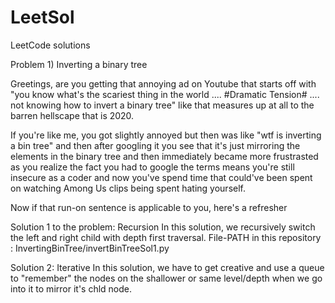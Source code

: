 # LeetSol
LeetCode solutions

Problem 1) Inverting a binary tree

Greetings, 
are you getting that annoying ad on Youtube that starts off with "you know what's the scariest thing in the world 
.... #Dramatic Tension# .... not knowing how to invert a binary tree" like that measures up at all to the barren
hellscape that is 2020. 

If you're like me, you got slightly annoyed but then was like "wtf is inverting a bin tree" and then after googling 
it you see that it's just mirroring the elements in the binary tree and then immediately became more frustrasted 
as you realize the fact you had to google the terms means you're still insecure as a coder and now you've spend time that could've 
been spent on watching Among Us clips being spent hating yourself.

Now if that run-on sentence is applicable to you, here's a refresher

Solution 1 to the problem: Recursion
In this solution, we recursively switch the left and right child with depth first traversal.
File-PATH in this repository : InvertingBinTree/invertBinTreeSol1.py

Solution 2: Iterative
In this solution, we have to get creative and use a queue to "remember" the nodes on the 
shallower or same level/depth when we go into it to mirror it's chld node. 

